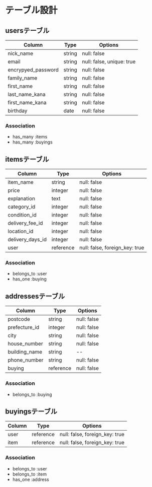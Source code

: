 # テーブル設計

## usersテーブル

| Column              | Type           | Options                    |
| ------------------- | -------------- | -------------------------- |
| nick_name           | string         | null: false                |
| email               | string         | null: false, unique: true  |
| encrypyed_password  | string         | null: false                |
| family_name         | string         | null: false                |
| first_name          | string         | null: false                |
| last_name_kana      | string         | null: false                |
| first_name_kana     | string         | null: false                |
| birthday            | date           | null: false                |

### Association

- has_many :items
- has_many :buyings

## itemsテーブル

| Column            | Type           | Options                        |
| ----------------- | -------------- | ------------------------------ |
| item_name         | string         | null: false                    |
| price             | integer        | null: false                    |
| explanation       | text           | null: false                    |
| category_id       | integer        | null: false                    |
| condition_id      | integer        | null: false                    |
| delivery_fee_id   | integer        | null: false                    |
| location_id       | integer        | null: false                    |
| delivery_days_id  | integer        | null: false                    |
| user              | reference      | null: false, foreign_key: true |

### Association

- belongs_to :user
- has_one :buying

## addressesテーブル

| Column         | Type            | Options                        |
| -------------- | --------------- | ------------------------------ |
| postcode       | string          | null: false                    |
| prefecture_id  | integer         | null: false                    |
| city           | string          | null: false                    |
| house_number   | string          | null: false                    |
| building_name  | string          | --                             |
| phone_number   | string          | null: false                    |
| buying         | reference       | null: false                                      |

### Association

- belongs_to :buying

## buyingsテーブル

| Column         | Type           | Options                        |
| -------------- | -------------- | ------------------------------ |
| user           | reference      | null: false, foreign_key: true |
| item           | reference      | null: false, foreign_key: true |

### Association

- belongs_to :user
- belongs_to :item
- has_one :address